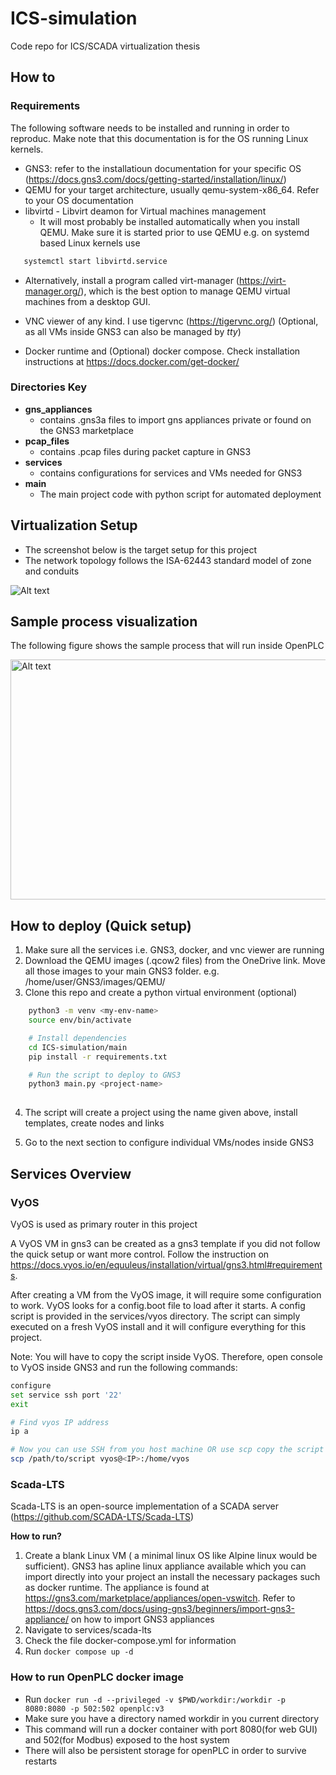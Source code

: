 # ICS-simulation
Code repo for ICS/SCADA virtualization thesis 

## How to
### Requirements
The following software needs to be installed and running in order to reproduc. Make note that this documentation is for the OS running Linux kernels.
- GNS3: refer to the installatioun documentation for your specific OS (https://docs.gns3.com/docs/getting-started/installation/linux/)
- QEMU for your target architecture, usually qemu-system-x86_64. Refer to your OS documentation
- libvirtd - Libvirt deamon for Virtual machines management
  - It will most probably be installed automatically when you install QEMU. Make sure it is started prior to use QEMU e.g. on systemd based Linux kernels use 
 ```bash
    systemctl start libvirtd.service
 ```
  - Alternatively, install a program called virt-manager (https://virt-manager.org/), which is the best option to manage QEMU virtual machines from a desktop GUI.

- VNC viewer of any kind. I use tigervnc (https://tigervnc.org/) (Optional, as
    all VMs inside GNS3 can also be managed by _tty_)
- Docker runtime and (Optional) docker compose. Check installation instructions at https://docs.docker.com/get-docker/

### Directories Key
- __gns_appliances__
  + contains .gns3a files to import gns appliances private or found on the GNS3 marketplace
- __pcap_files__
  + contains .pcap files during packet capture in GNS3
- __services__
  + contains configurations for services and VMs needed for GNS3
- __main__  
  + The main project code with python script for automated deployment

## Virtualization Setup
- The screenshot below is the target setup for this project 
- The network topology follows the ISA-62443 standard model of zone and conduits

<img src="/main/ics_mod4.png" alt="Alt text" >


## Sample process visualization
The following figure shows the sample process that will run inside OpenPLC 

<img src="/main/process_visual.jpg" alt="Alt text" width="512" 
     height="384" >


## How to deploy (Quick setup)
1. Make sure all the services i.e. GNS3, docker, and vnc viewer are running
2. Download the QEMU images (.qcow2 files) from the OneDrive link. Move all
   those images to your main GNS3 folder. e.g. /home/user/GNS3/images/QEMU/
3. Clone this repo and create a python virtual environment (optional)
```sh
    python3 -m venv <my-env-name>
    source env/bin/activate

    # Install dependencies
    cd ICS-simulation/main
    pip install -r requirements.txt

    # Run the script to deploy to GNS3
    python3 main.py <project-name>
    
```
4. The script will create a project using the name given above, install
   templates, create nodes and links

5. Go to the next section to configure individual VMs/nodes inside GNS3


## Services Overview
### VyOS
VyOS is used as primary router in this project

A VyOS VM in gns3 can be created as a gns3 template if you did not follow the quick setup or want more control. Follow the instruction on https://docs.vyos.io/en/equuleus/installation/virtual/gns3.html#requirements.

After creating a VM from the VyOS image, it will require some configuration to work. VyOS looks for a config.boot file to load after it starts. 
A config script is provided in the services/vyos directory. The script can simply executed on a fresh VyOS install and it will configure everything for this project. 

Note: You will have to copy the script inside VyOS. Therefore, open console to
VyOS inside GNS3 and run the following commands:

```sh
configure
set service ssh port '22'
exit

# Find vyos IP address
ip a

# Now you can use SSH from you host machine OR use scp copy the script
scp /path/to/script vyos@<IP>:/home/vyos

```


### Scada-LTS
Scada-LTS is an open-source implementation of a SCADA server (https://github.com/SCADA-LTS/Scada-LTS)

__How to run?__
1. Create a blank Linux VM ( a minimal linux OS like Alpine linux would be sufficient). GNS3 has apline linux appliance available which you can import directly into your project an install the necessary packages such as docker runtime. The appliance is found at https://gns3.com/marketplace/appliances/open-vswitch. Refer to https://docs.gns3.com/docs/using-gns3/beginners/import-gns3-appliance/ on how to import GNS3 appliances
2. Navigate to services/scada-lts
3. Check the file docker-compose.yml for information
4. Run `docker compose up -d`

### How to run OpenPLC docker image
- Run `docker run -d --privileged -v $PWD/workdir:/workdir -p 8080:8080 -p 502:502 openplc:v3`
- Make sure you have a directory named workdir in you current directory
- This command will run a docker container with port 8080(for web GUI) and 502(for Modbus) exposed to the host system
- There will also be persistent storage for openPLC in order to survive restarts



